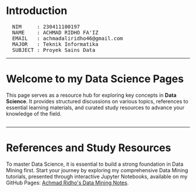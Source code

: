 # Introduction

<pre>
  NIM     : 230411100197
  NAME    : ACHMAD RIDHO FA'IZ
  EMAIL   : achmadaliridho46@gmail.com
  MAJOR   : Teknik Informatika
  SUBJECT : Proyek Sains Data
</pre>

---

# Welcome to my Data Science Pages

This page serves as a resource hub for exploring key concepts in **Data Science**. It provides structured discussions on various topics, references to essential learning materials, and curated study resources to advance your knowledge of the field.

```{tableofcontents}
```

---

# References and Study Resources

To master Data Science, it is essential to build a strong foundation in Data Mining first. Start your journey by exploring my comprehensive Data Mining tutorials, presented through interactive Jupyter Notebooks, available on my GitHub Pages: [Achmad Ridho's Data Mining Notes](https://rhindottire.github.io/Data-Mining/intro.html).